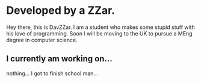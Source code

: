 # Developed by a ZZar.

Hey there, this is DavZZar.
I am a student who makes some stupid stuff with his love of programming. Soon I will be moving to the UK to pursue a MEng degree in computer science.

## I currently am working on...

nothing... I got to finish school man...
